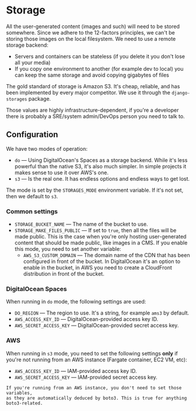# Storage

All the user-generated content (images and such) will need to be stored
somewhere. Since we adhere to the 12-factors principles, we can't be storing
those images on the local filesystem. We need to use a remote storage backend:

-   Servers and containers can be stateless (if you delete it you don't lose all
    your media)
-   If you copy one environment to another (for example dev to local) you can
    keep the same storage and avoid copying gigabytes of files

The gold standard of storage is Amazon S3. It's cheap, reliable, and has been
implemented by every major competitor. We use it through the `django-storages`
package.

Those values are highly infrastructure-dependent, if you're a developer there is
probably a SRE/system admin/DevOps person you need to talk to.

## Configuration

We have two modes of operation:

-   `do` &mdash; Using DigitalOcean's Spaces as a storage backend. While it's
    less powerful than the native S3, it's also much simpler. In simple projects
    it makes sense to use it over AWS's one.
-   `s3` &mdash; Is the real one. It has endless options and endless ways to get
    lost.

The mode is set by the `STORAGES_MODE` environment variable. If it's not set,
then we default to `s3`.

### Common settings

-   `STORAGE_BUCKET_NAME` &mdash; The name of the bucket to use.
-   `STORAGE_MAKE_FILES_PUBLIC` &mdash; If set to `true`, then all the files
    will be made public. This is the case when you're only hosting
    user-generated content that should be made public, like images in a CMS. If
    you enable this mode, you need to set another variable:
    -   `AWS_S3_CUSTOM_DOMAIN` &mdash; The domain name of the CDN that has been
        configured in front of the bucket. In DigitalOcean it's an option to
        enable in the bucket, in AWS you need to create a CloudFront
        distribution in front of the bucket.

### DigitalOcean Spaces

When running in `do` mode, the following settings are used:

-   `DO_REGION` &mdash; The region to use. It's a string, for example `ams3` by
    default.
-   `AWS_ACCESS_KEY_ID` &mdash; DigitalOcean-provided access key ID.
-   `AWS_SECRET_ACCESS_KEY` &mdash; DigitalOcean-provided secret access key.

### AWS

When running in `s3` mode, you need to set the following settings **only** if
you're not running from an AWS instance (Fargate container, EC2 VM, etc):

-   `AWS_ACCESS_KEY_ID` &mdash; IAM-provided access key ID.
-   `AWS_SECRET_ACCESS_KEY` &mdash; IAM-provided secret access key.

```{note}
If you're running from an AWS instance, you don't need to set those variables,
as they are automatically deduced by boto3. This is true for anything
boto3-related.
```

